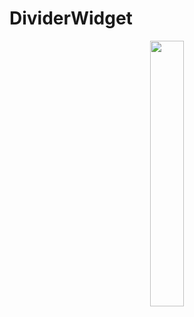# DividerWidget

<p align="center" width="100%">
    <img width="33%" src="https://user-images.githubusercontent.com/59369881/187155778-ee02ef15-937a-455b-9a1b-075d312cc9cb.png">
</p>
